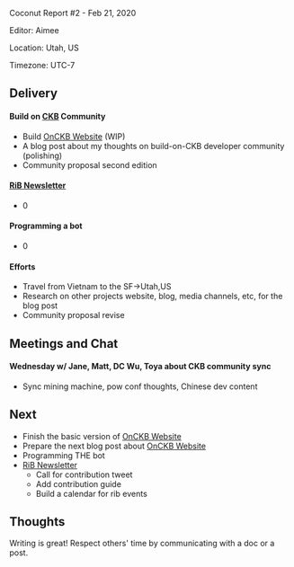 Coconut Report #2 - Feb 21, 2020

Editor: Aimee

Location: Utah, US

Timezone: UTC-7


## Delivery

#### Build on [CKB][ckb-github] Community

- Build [OnCKB Website][onckb-website] (WIP)
- A blog post about my thoughts on build-on-CKB developer community (polishing)
- Community proposal second edition

#### [RiB Newsletter][rib-github]

- 0

#### Programming a bot

- 0

#### Efforts

- Travel from Vietnam to the SF->Utah,US
- Research on other projects website, blog, media channels, etc, for the blog post
- Community proposal revise

## Meetings and Chat

#### Wednesday w/ Jane, Matt, DC Wu, Toya about CKB community sync

- Sync mining machine, pow conf thoughts, Chinese dev content


## Next

- Finish the basic version of [OnCKB Website][onckb-website]
- Prepare the next blog post about [OnCKB Website][onckb-website]
- Programming THE bot
- [RiB Newsletter][rib-github]
    - Call for contribution tweet
    - Add contribution guide
    - Build a calendar for rib events


## Thoughts

Writing is great! Respect others' time by communicating with a doc or a post.

[ckb-github]: https://github.com/nervosnetwork/ckb
[rib-github]: https://github.com/rust-in-blockchain/Rust-in-Blockchain
[onckb-website]: https://www.onckb.com/
